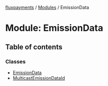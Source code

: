 [fluxpayments](../README.md) / [Modules](../modules.md) / EmissionData

# Module: EmissionData

## Table of contents

### Classes

- [EmissionData](../classes/EmissionData.EmissionData.md)
- [MulticastEmissionDataId](../classes/EmissionData.MulticastEmissionDataId.md)
